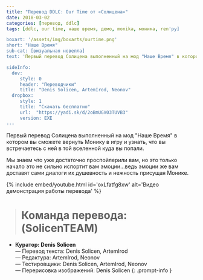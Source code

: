```yaml
---
title: "Перевод DDLC: Our Time от «Солицена»"
date: 2018-03-02
categories: [перевод, ddlc]
tags: [ddlc, our time, наше время, демо, monika, моника, ren'py]

boxart: '/assets/img/boxarts/ourtime.png'
short: "Наше Время"
sub-cat: [визуальная новелла]
text: 'Первый перевод Солицена выполненный на мод "Наше Время" в котором вы сможете вернуть Монику в игру и узнать, что вы встречаетесь с ней в той вселенной куда вы попали.'

sideInfo:
  dev:
     style: 0
     header: "Переводчики"
     title: "Denis Solicen, ArtemIrod, Neonov"
  dropbox:
     style: 1
     title: "Скачать бесплатно"
     url:  "https://yadi.sk/d/2oBmUGV03TUVB3"
     version: EXE
---
```

Первый перевод Солицена выполненный на мод "Наше Время" в котором вы сможете вернуть Монику в игру и узнать, что вы встречаетесь с ней в той вселенной куда вы попали.

Мы знаем что уже достаточно проспойлерили вам, но это только начало это не сильно испортит вам эмоции...ведь эмоции же вам доставят сами диалоги их душевность и нежность присущая Монике.

{% include embed/youtube.html id='oxLfatfg8xw' alt='Видео демонстрация работы перевода' %}


> # **Команда перевода: (SolicenTEAM)**
* **Куратор: Denis Solicen** 
<br> — Перевод текста: Denis Solicen, ArtemIrod
<br> — Редактура: ArtemIrod, Neonov
<br> — Тестировщики: Denis Solicen, ArtemIrod, Neonov
<br> — Перерисовка изображений: Denis Solicen
{: .prompt-info }